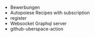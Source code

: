 - Bewerbungen
- Autopoiese Recipes with subscription
- register
- Websocket Graphql server
- github-uberspace-action